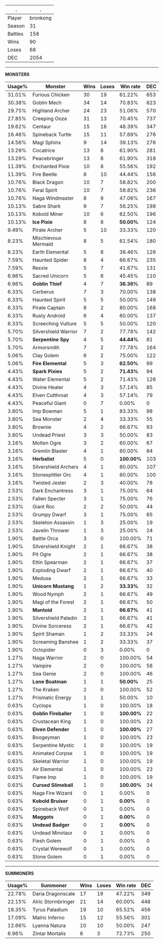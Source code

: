 .|.
|-|-
Player|bronkong
Season|31
Battles|158
Wins|90
Loses|68
DEC|2054

---
**MONSTERS**

Usage%|Monster|Wins|Loses|Win rate|DEC|
-|-|-|-|-|-|
31.01%|Furious Chicken|30|19|61.22%|653|
30.38%|Goblin Mech|34|14|70.83%|823|
29.75%|Highland Archer|24|23|51.06%|570|
27.85%|Creeping Ooze|31|13|70.45%|737|
19.62%|Centaur|15|16|48.39%|347|
16.46%|Spineback Turtle|15|11|57.69%|276|
14.56%|Magi Sphinx|9|14|39.13%|276|
13.29%|Cocatrice|13|8|61.90%|281|
13.29%|Peacebringer|13|8|61.90%|318|
11.39%|Enchanted Pixie|10|8|55.56%|192|
11.39%|Fire Beetle|8|10|44.44%|156|
10.76%|Black Dragon|10|7|58.82%|200|
10.76%|Feral Spirit|10|7|58.82%|236|
10.76%|Naga Windmaster|8|9|47.06%|167|
10.13%|Sabre Shark|9|7|56.25%|198|
10.13%|Kobold Miner|10|6|62.50%|196|
10.13%|**Ice Pixie**|8|8|**50.00%**|124|
9.49%|Pirate Archer|5|10|33.33%|120|
8.23%|Mischievous Mermaid|8|5|61.54%|180|
8.23%|Earth Elemental|5|8|38.46%|126|
7.59%|Haunted Spider|8|4|66.67%|235|
7.59%|Rexxie|5|7|41.67%|131|
6.96%|Sacred Unicorn|5|6|45.45%|110|
6.96%|**Goblin Thief**|4|7|**36.36%**|89|
6.33%|Cerberus|7|3|70.00%|138|
6.33%|Haunted Spirit|5|5|50.00%|149|
6.33%|Pirate Captain|8|2|80.00%|168|
6.33%|Rusty Android|6|4|60.00%|137|
6.33%|Screeching Vulture|5|5|50.00%|120|
5.70%|Silvershield Warrior|7|2|77.78%|142|
5.70%|**Serpentine Spy**|4|5|**44.44%**|81|
5.70%|Armorsmith|7|2|77.78%|164|
5.06%|Clay Golem|6|2|75.00%|122|
5.06%|**Fire Elemental**|5|3|**62.50%**|99|
4.43%|**Spark Pixies**|5|2|**71.43%**|94|
4.43%|Water Elemental|5|2|71.43%|126|
4.43%|Divine Healer|4|3|57.14%|85|
4.43%|Elven Cutthroat|4|3|57.14%|79|
4.43%|Peaceful Giant|0|7|0.00%|0|
3.80%|Imp Bowman|5|1|83.33%|98|
3.80%|Sea Monster|2|4|33.33%|55|
3.80%|Brownie|4|2|66.67%|93|
3.80%|Undead Priest|3|3|50.00%|83|
3.16%|Molten Ogre|3|2|60.00%|67|
3.16%|Gremlin Blaster|4|1|80.00%|84|
3.16%|**Herbalist**|5|0|**100.00%**|103|
3.16%|Silvershield Archers|4|1|80.00%|107|
3.16%|Stonesplitter Orc|4|1|80.00%|100|
3.16%|Twisted Jester|2|3|40.00%|78|
2.53%|Dark Enchantress|3|1|75.00%|64|
2.53%|Fallen Specter|3|1|75.00%|76|
2.53%|Giant Roc|2|2|50.00%|44|
2.53%|Grumpy Dwarf|3|1|75.00%|65|
2.53%|Skeleton Assassin|1|3|25.00%|19|
2.53%|Javelin Thrower|1|3|25.00%|24|
1.90%|Battle Orca|3|0|100.00%|71|
1.90%|Silvershield Knight|2|1|66.67%|38|
1.90%|Pit Ogre|2|1|66.67%|38|
1.90%|Ettin Spearman|2|1|66.67%|37|
1.90%|Exploding Dwarf|2|1|66.67%|40|
1.90%|Medusa|2|1|66.67%|33|
1.90%|**Unicorn Mustang**|1|2|**33.33%**|32|
1.90%|Wood Nymph|2|1|66.67%|49|
1.90%|Magi of the Forest|2|1|66.67%|50|
1.90%|**Mantoid**|2|1|**66.67%**|41|
1.90%|Silvershield Paladin|2|1|66.67%|41|
1.90%|Divine Sorceress|2|1|66.67%|42|
1.90%|Spirit Shaman|1|2|33.33%|24|
1.90%|Screaming Banshee|1|2|33.33%|37|
1.90%|Octopider|0|3|0.00%|0|
1.27%|Naga Warrior|2|0|100.00%|54|
1.27%|Vampire|2|0|100.00%|58|
1.27%|Sea Genie|2|0|100.00%|46|
1.27%|**Lone Boatman**|1|1|**50.00%**|25|
1.27%|The Kraken|2|0|100.00%|52|
1.27%|Prismatic Energy|1|1|50.00%|10|
0.63%|Cyclops|1|0|100.00%|18|
0.63%|**Goblin Fireballer**|1|0|**100.00%**|22|
0.63%|Crustacean King|1|0|100.00%|23|
0.63%|**Elven Defender**|1|0|**100.00%**|27|
0.63%|Boogeyman|1|0|100.00%|23|
0.63%|Serpentine Mystic|1|0|100.00%|19|
0.63%|Animated Corpse|1|0|100.00%|19|
0.63%|Skeletal Warrior|1|0|100.00%|19|
0.63%|Air Elemental|1|0|100.00%|23|
0.63%|Flame Imp|1|0|100.00%|19|
0.63%|**Cursed Slimeball**|1|0|**100.00%**|34|
0.63%|Naga Fire Wizard|0|1|0.00%|0|
0.63%|**Kobold Bruiser**|0|1|**0.00%**|0|
0.63%|Spineback Wolf|0|1|0.00%|0|
0.63%|**Maggots**|0|1|**0.00%**|0|
0.63%|**Undead Badger**|0|1|**0.00%**|0|
0.63%|Undead Minotaur|0|1|0.00%|0|
0.63%|Flesh Golem|0|1|0.00%|0|
0.63%|Crystal Werewolf|0|1|0.00%|0|
0.63%|Stone Golem|0|1|0.00%|0|

---
**SUMMONERS**

Usage%|Summoner|Wins|Loses|Win rate|DEC|
-|-|-|-|-|-|
22.78%|Daria Dragonscale|17|19|47.22%|349|
22.15%|Alric Stormbringer|21|14|60.00%|448|
18.35%|Tyrus Paladium|19|10|65.52%|456|
17.09%|Malric Inferno|15|12|55.56%|301|
12.66%|Lyanna Natura|10|10|50.00%|247|
6.96%|Zintar Mortalis|8|3|72.73%|250|
